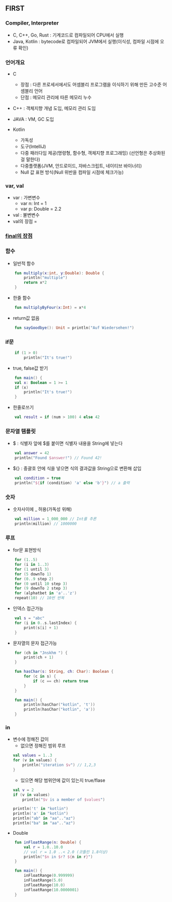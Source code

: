 ## FIRST

### Compiler, Interpreter
 - C, C++, Go, Rust : 기계코드로 컴파일되어 CPU에서 실행
 - Java, Kotlin : bytecode로 컴파일되어 JVM에서 실행(이식성, 컴파일 시점에 오류 확인)

### 언어개요
 - C 
    - 장점 : 다른 프로세서에서도 어셈블리 프로그램을 이식하기 위해 만든 고수준 어셈블리 언어
    - 단점 : 메모리 관리에 따른 메모리 누수

 - C++ : 객체지향 개념 도입, 메모리 관리 도임
 - JAVA : VM, GC 도입
 - Kotlin
    - 가독성
    - 도구(IntelliJ)
    - 다중 패러다임 제공(명령형, 함수형, 객체지향 프로그래밍) (선언형은 추상화된걸 말한다)
    - 다중플랫폼(JVM, 안드로이드, 자바스크립트, 네이티브 바이너리)
    - Null 값 표현 방식(Null 위반을 컴파일 시점에 체크가능)

### var, val
 - var : 가변변수
    - var n: Int = 1
    - var p: Double = 2.2
 - val : 불변변수
 - val의 장점 =
  ### [final의 장점](https://github.com/kps990515/flab/tree/master/920)

### 함수
 - 일반적 함수
```kotlin
    fun multiply(x:int, y:Double): Double {
        println("multiple")
        return x*2
    }
```  
 - 한줄 함수
```kotlin
    fun multiplyByFour(x:Int) = x*4
```  
 - return값 없음
```kotlin
    fun sayGoodbye(): Unit = println("Auf Wiedersehen!")
```  
### if문
```kotlin
    if (1 > 0)
        println("It's true!")
```
 - true, false값 받기
```kotlin
    fun main() {
    val x: Boolean = 1 >= 1
    if (x)
        println("It's true!")
    }
```
 - 한줄로쓰기
```kotlin
    val result = if (num > 100) 4 else 42
``` 

### 문자열 템플릿
 - $ : 식별자 앞에 $를 붙이면 식별자 내용을 String에 넣는다
```kotlin
    val answer = 42
    println("Found $answer!") // Found 42!
```  
 - ${} : 중괄호 안에 식을 넣으면 식의 결과값을 String으로 변환해 삽입
```kotlin
    val condition = true
    println("${if (condition) 'a' else 'b'}") // a 출력
```   

### 숫자
 - 숫자사이에 _ 허용(가독성 위해)
```kotlin
    val million = 1_000_000 // Int를 추론 
    println(million) // 1000000 
```    

### 루프
 - for문 표현방식
```kotlin
    for (1..5)
    for (i in 1..3)
    for (1 until 3)
    for (5 downTo 1)
    for (0..9 step 2)
    for (0 until 10 step 3)
    for (9 downTo 2 step 3)
    for (alphatbet in 'a'..'z')
    repeat(10) // 10번 반복
```  
 - 인덱스 접근가능
```kotlin
    val s = "abc"
    for (i in 0..s.lastIndex) {
        print(s[i] + 1)
    }
``` 
 - 문자열의 문자 접근가능
```kotlin
    for (ch in "Jnskhm ") {
        print(ch + 1)
    }
```  
```kotlin
    fun hasChar(s: String, ch: Char): Boolean {
        for (c in s) {
            if (c == ch) return true
        }
    }

    fun main() {
        println(hasChar("kotlin", 't'))
        println(hasChar("kotlin", 'a'))
    }
``` 

### in
 - 변수에 정해진 값이 
    - 없으면 정해진 범위 루프
    ```kotlin
    val values = 1..3
    for (v in values) {
        println("iteration $v") // 1,2,3
    }
    ```     
    - 있으면 해당 범위안에 값이 있는지 true/flase
    ```kotlin
    val v = 2
    if (v in values)
        println("$v is a member of $values")
    ```   
    ```kotlin
    println('t' in "kotlin")
    println('a' in "kotlin")  
    println("ab" in "aa".."az")
    println("ba" in "aa".."az")
    ```  
 - Double
```kotlin
    fun inFloatRange(n: Double) {
        val r = 1.0..10.0
        // val r = 1.0 ..< 2.0 (코틀린 1.8이상)
        println("$n in $r? ${n in r}")
    }

    fun main() {
        inFloatRange(0.999999)
        inFloatRange(5.0)
        inFloatRange(10.0)
        inFloatRange(10.0000001)
    }
```  

 